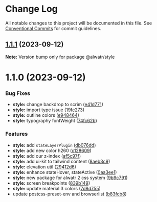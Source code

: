 # Change Log

All notable changes to this project will be documented in this file.
See [Conventional Commits](https://conventionalcommits.org) for commit guidelines.

## [1.1.1](https://github.com/AliMD/fract/compare/@alwatr/style@1.1.0...@alwatr/style@1.1.1) (2023-09-12)

**Note:** Version bump only for package @alwatr/style

# 1.1.0 (2023-09-12)

### Bug Fixes

* **style:** change backdrop to scrim ([e41d771](https://github.com/AliMD/fract/commit/e41d771082933b39035bb91b1fbc6486f4d803a7))
* **style:** import type issue ([19fc273](https://github.com/AliMD/fract/commit/19fc273310c2e32beb1d48224bcebb9f1dd75153))
* **style:** outline colors ([e948464](https://github.com/AliMD/fract/commit/e9484640b2b11ad2e010fcad2b729efb5e0eeb39))
* **style:** typography fontWeight ([74fc62b](https://github.com/AliMD/fract/commit/74fc62b6bbb009090c58bde3db9bfa841fa0131c))

### Features

* **style:** add `stateLayerPlugin` ([db076dd](https://github.com/AliMD/fract/commit/db076dd5f3af851e5eac3e1c68d7b1e2cb7cbc0d))
* **style:** add new color h260 ([c128609](https://github.com/AliMD/fract/commit/c128609963df0aba508f239799ef8c52ea066c40))
* **style:** add our z-index ([af5c97f](https://github.com/AliMD/fract/commit/af5c97f6f9fb439ec414e903497f416ddd2a76de))
* **style:** add ui-kit to tailwind content ([8aeb3c9](https://github.com/AliMD/fract/commit/8aeb3c90df1e87c1d7e128a0b50662727417e679))
* **style:** elevation util ([29412d6](https://github.com/AliMD/fract/commit/29412d6541ce63e2dbf4078a81b308c1b7a6020c))
* **style:** enhance stateHover, stateActive ([0aa3ee1](https://github.com/AliMD/fract/commit/0aa3ee1ed13183921aed058502fd961f2902e676))
* **style:** new package for alwatr 2 css system ([9b9c791](https://github.com/AliMD/fract/commit/9b9c791570f23ec14d724528b5173cfe93a5e46b))
* **style:** screen breakpoints ([839b149](https://github.com/AliMD/fract/commit/839b14951665fbb109a46713d528e0070da46e4e))
* **style:** update material 3 colors ([7d8d755](https://github.com/AliMD/fract/commit/7d8d75557d927d045889a3463562e50093edbbdc))
* update postcss-preset-env and browserlist ([b83fcb8](https://github.com/AliMD/fract/commit/b83fcb8e7d3f9cfa41f6e846444591642d7ebe6c))
